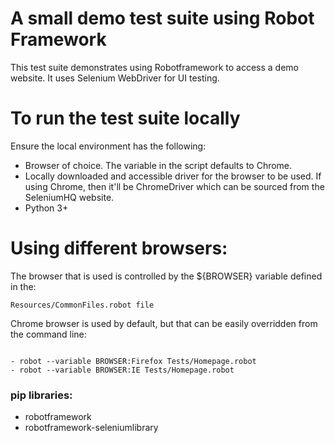 # A small demo test suite using Robot Framework
This test suite demonstrates using Robotframework to access a demo website. It uses Selenium WebDriver for UI testing.

# To run the test suite locally
Ensure the local environment has the following:

- Browser of choice. The variable in the script defaults to Chrome.
- Locally downloaded and accessible driver for the browser to be used. If using Chrome, then it'll be ChromeDriver which can be sourced from the SeleniumHQ website.
- Python 3+


# Using different browsers:
The browser that is used is controlled by the ${BROWSER} variable defined in the:

```
Resources/CommonFiles.robot file

```

Chrome browser is used by default, but that can be easily overridden from the command line:


```

- robot --variable BROWSER:Firefox Tests/Homepage.robot
- robot --variable BROWSER:IE Tests/Homepage.robot

```

### pip libraries:
- robotframework
- robotframework-seleniumlibrary
